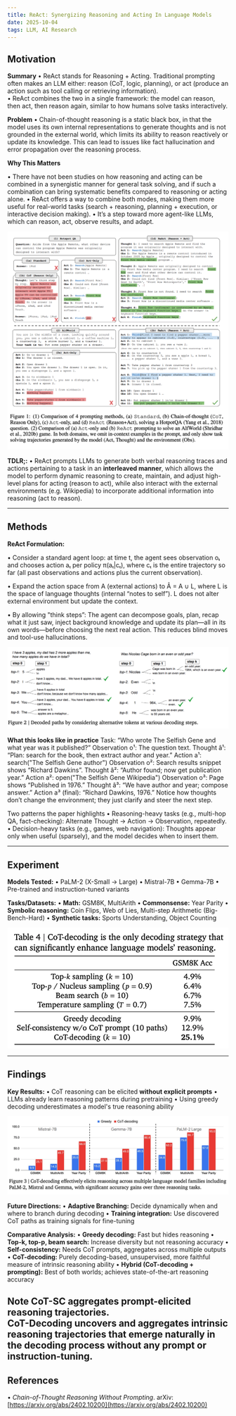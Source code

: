 ```yaml
---
title: ReAct: Synergizing Reasoning and Acting In Language Models
date: 2025-10-04
tags: LLM, AI Research
---
```


## Motivation

**Summary** 
• ReAct stands for Reasoning + Acting. Traditional prompting often makes an LLM either: reason (CoT, logic, planning), or act (produce an action such as tool calling or retrieving information).  
• ReAct combines the two in a single framework: the model can reason, then act, then reason again, similar to how humans solve tasks interactively. 

**Problem**
• Chain-of-thought reasoning is a static black box, in that the model uses
its own internal representations to generate thoughts and is not grounded in the external world, which limits its ability to reason reactively or update its knowledge. This can lead to issues like fact hallucination and error propagation over the reasoning process.

**Why This Matters**

• There have not been studies on how reasoning and acting can be combined in a synergistic manner for general task solving, and if such a combination can bring systematic benefits compared to reasoning or acting alone.
• ReAct offers a way to combine both modes, making them more useful for real-world tasks (search + reasoning, planning + execution, or interactive decision making). 
• It’s a step toward more agent-like LLMs, which can reason, act, observe results, and adapt.   

![ReAct1](../images/ReAct1.png)

**TDLR;:** • ReAct prompts LLMs to generate both verbal reasoning traces and actions pertaining to a task in an **interleaved manner**, which allows the model to perform dynamic reasoning to create, maintain, and adjust high-level plans for acting (reason to act), while also interact with the external environments (e.g. Wikipedia) to incorporate additional information into reasoning (act to reason).

---

## Methods

**ReAct Formulation:**

• Consider a standard agent loop: at time t, the agent sees observation oₜ and chooses action aₜ per policy π(aₜ|cₜ), where cₜ is the entire trajectory so far (all past observations and actions plus the current observation).

• Expand the action space from A (external actions) to Â = A ∪ L, where L is the space of language thoughts (internal “notes to self”). L does not alter external environment but update the context. 

• By allowing "think steps”: The agent can decompose goals, plan, recap what it just saw, inject background knowledge and update its plan—all in its own words—before choosing the next real action. This reduces blind moves and tool-use hallucinations.

![ReAct2](../images/cot-decoding-diagram.png)

**What this looks like in practice**
Task: “Who wrote The Selfish Gene and what year was it published?”
Observation o¹: The question text.
Thought â¹: “Plan: search for the book, then extract author and year.”
Action a¹: search("The Selfish Gene author")
Observation o²: Search results snippet shows “Richard Dawkins”.
Thought â²: “Author found; now get publication year.”
Action a²: open("The Selfish Gene Wikipedia")
Observation o³: Page shows “Published in 1976.”
Thought â³: “We have author and year; compose answer.”
Action a³ (final): “Richard Dawkins, 1976.”
Notice how thoughts don’t change the environment; they just clarify and steer the next step.

Two patterns the paper highlights
• Reasoning-heavy tasks (e.g., multi-hop QA, fact-checking): Alternate Thought → Action → Observation, repeatedly.
• Decision-heavy tasks (e.g., games, web navigation): Thoughts appear only when useful (sparsely), and the model decides when to insert them.

---

## Experiment

**Models Tested:**
• PaLM-2 (X-Small → Large)
• Mistral-7B
• Gemma-7B
• Pre-trained and instruction-tuned variants

**Tasks/Datasets:**
• **Math:** GSM8K, MultiArith
• **Commonsense:** Year Parity
• **Symbolic reasoning:** Coin Flips, Web of Lies, Multi-step Arithmetic (Big-Bench-Hard)
• **Synthetic tasks:** Sports Understanding, Object Counting

![CoT Result](../images/cot-greedy.png)

---

## Findings

**Key Results:**
• CoT reasoning can be elicited **without explicit prompts**
• LLMs already learn reasoning patterns during pretraining
• Using greedy decoding underestimates a model's true reasoning ability

![CoT Result2](../images/cot-result.png)

**Future Directions:**
• **Adaptive Branching:** Decide dynamically when and where to branch during decoding
• **Training integration:** Use discovered CoT paths as training signals for fine-tuning

**Comparative Analysis:**
• **Greedy decoding:** Fast but hides reasoning
• **Top-k, top-p, beam search:** Increase diversity but not reasoning accuracy
• **Self-consistency:** Needs CoT prompts, aggregates across multiple outputs
• **CoT-decoding:** Purely decoding-based, unsupervised, more faithful measure of intrinsic reasoning ability
• **Hybrid (CoT-decoding + prompting):** Best of both worlds; achieves state-of-the-art reasoning accuracy

**Note**
CoT-SC aggregates prompt-elicited reasoning trajectories.    
CoT-Decoding uncovers and aggregates intrinsic reasoning trajectories that emerge naturally in the decoding process without any prompt or instruction-tuning.
---

## References
• *Chain-of-Thought Reasoning Without Prompting*. arXiv: [https://arxiv.org/abs/2402.10200](https://arxiv.org/abs/2402.10200)

